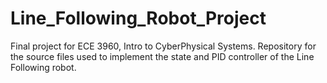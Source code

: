 # Line_Following_Robot_Project
Final project for ECE 3960, Intro to CyberPhysical Systems. Repository for the source files used to implement the state and PID controller of the Line Following robot.
